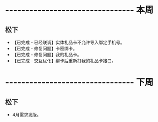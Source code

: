 # -------------------------------- 本周

## 松下
* 【已完成 - 已经联调】实体礼品卡不允许导入绑定手机号。
* 【已完成 - 修复问题】卡密绑卡。
* 【已完成 - 修复问题】我的礼品卡。
* 【已完成 - 交互优化】绑卡后重新打我的礼品卡接口。

# -------------------------------- 下周

## 松下
* 4月需求发版。
